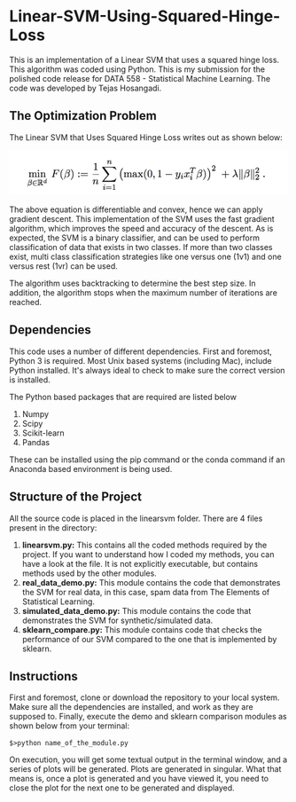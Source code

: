 # Linear-SVM-Using-Squared-Hinge-Loss
This is an implementation of a Linear SVM that uses a squared hinge loss. This algorithm was coded using Python. This is my submission for the polished code release for DATA 558 - Statistical Machine Learning. The code was developed by Tejas Hosangadi.

## The Optimization Problem

The Linear SVM that Uses Squared Hinge Loss writes out as shown below:

![equation](https://raw.githubusercontent.com/tejasmhos/Linear-SVM-Using-Squared-Hinge-Loss/master/equation.jpeg)

The above equation is differentiable and convex, hence we can apply gradient descent. This implementation of the SVM uses the fast gradient algorithm, which improves the speed and accuracy of the descent. As is expected, the SVM is a binary classifier, and can be used to perform classification of data that exists in two classes. If more than two classes exist, multi class classification strategies like one versus one (1v1) and one versus rest (1vr) can be used.

The algorithm uses backtracking to determine the best step size. In addition, the algorithm stops when the maximum number of iterations are reached.



## Dependencies 

This code uses a number of different dependencies. First and foremost, Python 3 is required. Most Unix based systems (including Mac), include Python installed. It's always ideal to check to make sure the correct version is installed.

The Python based packages that are required are listed below

1. Numpy
2. Scipy
3. Scikit-learn
4. Pandas

These can be installed using the pip command or the conda command if an Anaconda based environment is being used.



## Structure of the Project

All the source code is placed in the linearsvm folder. There are 4 files present in the directory:

1. **linearsvm.py:** This contains all the coded methods required by the project. If you want to understand how I coded my methods, you can have a look at the file. It is not explicitly executable, but contains methods used by the other modules.
2. **real_data_demo.py:** This module contains the code that demonstrates the SVM for real data, in this case, spam data from The Elements of Statistical Learning.
3. **simulated_data_demo.py:** This module contains the code that demonstrates the SVM for synthetic/simulated data.
4. **sklearn_compare.py:** This module contains code that checks the performance of our SVM compared to the one that is implemented by sklearn.



## Instructions

First and foremost, clone or download the repository to your local system. Make sure all the dependencies are installed, and work as they are supposed to. Finally, execute the demo and sklearn comparison modules as shown below from your terminal:

```
$>python name_of_the_module.py
```

On execution, you will get some textual output in the terminal window, and a series of plots will be generated. Plots are generated in singular. What that means is, once a plot is generated and you have viewed it, you need to close the plot for the next one to be generated and displayed.